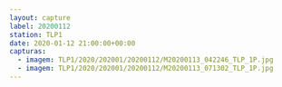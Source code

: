 ```yaml
---
layout: capture
label: 20200112
station: TLP1
date: 2020-01-12 21:00:00+00:00
capturas:
  - imagem: TLP1/2020/202001/20200112/M20200113_042246_TLP_1P.jpg
  - imagem: TLP1/2020/202001/20200112/M20200113_071302_TLP_1P.jpg
---
```

